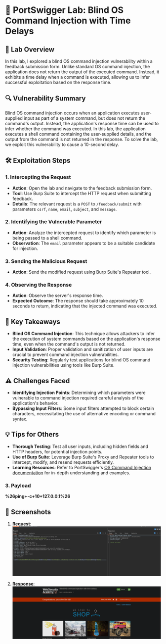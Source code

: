 
# 🧪 PortSwigger Lab: Blind OS Command Injection with Time Delays

## 🎯 Lab Overview

In this lab, I explored a blind OS command injection vulnerability within a feedback submission form. Unlike standard OS command injection, the application does not return the output of the executed command. Instead, it exhibits a time delay when a command is executed, allowing us to infer successful exploitation based on the response time.

## 🔍 Vulnerability Summary

Blind OS command injection occurs when an application executes user-supplied input as part of a system command, but does not return the command's output. Instead, the application's response time can be used to infer whether the command was executed. In this lab, the application executes a shell command containing the user-supplied details, and the output from the command is not returned in the response. To solve the lab, we exploit this vulnerability to cause a 10-second delay.

## 🛠️ Exploitation Steps

### 1. Intercepting the Request

- **Action**: Open the lab and navigate to the feedback submission form.
- **Tool**: Use Burp Suite to intercept the HTTP request when submitting feedback.
- **Details**: The relevant request is a `POST` to `/feedback/submit` with parameters `csrf`, `name`, `email`, `subject`, and `message`.

### 2. Identifying the Vulnerable Parameter

- **Action**: Analyze the intercepted request to identify which parameter is being passed to a shell command.
- **Observation**: The `email` parameter appears to be a suitable candidate for injection.

### 3. Sending the Malicious Request

- **Action**: Send the modified request using Burp Suite's Repeater tool.

### 4. Observing the Response

- **Action**: Observe the server's response time.
- **Expected Outcome**: The response should take approximately 10 seconds to return, indicating that the injected command was executed.

## 🧠 Key Takeaways

- **Blind OS Command Injection**: This technique allows attackers to infer the execution of system commands based on the application's response time, even when the command's output is not returned.
- **Input Validation**: Proper validation and sanitization of user inputs are crucial to prevent command injection vulnerabilities.
- **Security Testing**: Regularly test applications for blind OS command injection vulnerabilities using tools like Burp Suite.

## ⚠️ Challenges Faced

- **Identifying Injection Points**: Determining which parameters were vulnerable to command injection required careful analysis of the application's behavior.
- **Bypassing Input Filters**: Some input filters attempted to block certain characters, necessitating the use of alternative encoding or command syntax.

## 💡 Tips for Others

- **Thorough Testing**: Test all user inputs, including hidden fields and HTTP headers, for potential injection points.
- **Use of Burp Suite**: Leverage Burp Suite's Proxy and Repeater tools to intercept, modify, and resend requests efficiently.
- **Learning Resources**: Refer to PortSwigger's [OS Command Injection documentation](https://portswigger.net/web-security/os-command-injection) for in-depth understanding and examples.

### 3. Payload
**%26ping+-c+10+127.0.0.1%26**

## 📸 Screenshots

1. **Request**: ![Intercepted Request](https://github.com/Harbeer-Singh/Portswigger-Labs/blob/main/COMMAND%20INJECTION/LAB-2/images/1.png)

2. **Response**: ![Response Output](https://github.com/Harbeer-Singh/Portswigger-Labs/blob/main/COMMAND%20INJECTION/LAB-2/images/2.png)

